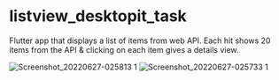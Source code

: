 # listview_desktopit_task

Flutter app that displays a list of items from web API.
Each hit shows 20 items from the API & clicking on each item gives a details view.

![Screenshot_20220627-025813 1](https://user-images.githubusercontent.com/38353778/175833681-c70b6e0c-6a3b-4fc8-920a-0d9d0d9bdc00.jpg)
![Screenshot_20220627-025733 1](https://user-images.githubusercontent.com/38353778/175833715-c8b68184-b740-4ced-9cfd-764e0e96109c.jpg)
